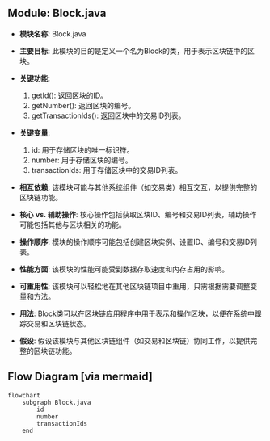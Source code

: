 ## Module: Block.java
- **模块名称**: Block.java

- **主要目标**: 此模块的目的是定义一个名为Block的类，用于表示区块链中的区块。

- **关键功能**: 
   1. getId(): 返回区块的ID。
   2. getNumber(): 返回区块的编号。
   3. getTransactionIds(): 返回区块中的交易ID列表。

- **关键变量**: 
   1. id: 用于存储区块的唯一标识符。
   2. number: 用于存储区块的编号。
   3. transactionIds: 用于存储区块中的交易ID列表。

- **相互依赖**: 该模块可能与其他系统组件（如交易类）相互交互，以提供完整的区块链功能。

- **核心 vs. 辅助操作**: 核心操作包括获取区块ID、编号和交易ID列表，辅助操作可能包括其他与区块相关的功能。

- **操作顺序**: 模块的操作顺序可能包括创建区块实例、设置ID、编号和交易ID列表。

- **性能方面**: 该模块的性能可能受到数据存取速度和内存占用的影响。

- **可重用性**: 该模块可以轻松地在其他区块链项目中重用，只需根据需要调整变量和方法。

- **用法**: Block类可以在区块链应用程序中用于表示和操作区块，以便在系统中跟踪交易和区块链状态。

- **假设**: 假设该模块与其他区块链组件（如交易和区块链）协同工作，以提供完整的区块链功能。
## Flow Diagram [via mermaid]
```mermaid
flowchart
    subgraph Block.java
        id
        number
        transactionIds
    end
```
